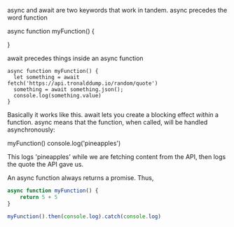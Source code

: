 async and await are two keywords that work in tandem. async precedes the word function

  async function myFunction() {

  }

await precedes things inside an async function

    async function myFunction() {
      let something = await fetch('https://api.tronalddump.io/random/quote')
      something = await something.json();
      console.log(something.value)
    }

Basically it works like this. await lets you create a blocking effect _within_ a function. async means that the function, when called, will be handled asynchronously:

  myFunction()
  console.log('pineapples')

This logs 'pineapples' while we are fetching content from the API, then logs the quote the API gave us.

An async function always returns a promise. Thus,

```javascript
async function myFunction() {
    return 5 + 5
}

myFunction().then(console.log).catch(console.log)
```